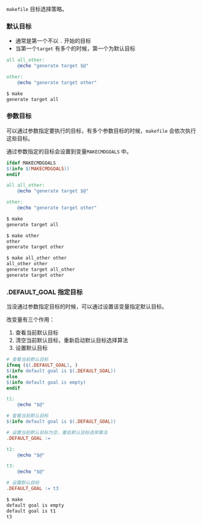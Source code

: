 `makefile` 目标选择策略。



### 默认目标

* 通常是第一个不以 `.` 开始的目标
* 当第一个`target` 有多个的时候，第一个为默认目标

```makefile
all all_other: 
	@echo "generate target $@"

other:
	@echo "generate target other"

```

```bash
$ make
generate target all
```



### 参数目标

可以通过参数指定要执行的目标，有多个参数目标的时候，`makefile` 会依次执行这些目标。

通过参数指定的目标会设置到变量`MAKECMDGOALS` 中。

```makefile
ifdef MAKECMDGOALS
$(info $(MAKECMDGOALS))
endif

all all_other: 
	@echo "generate target $@"

other:
	@echo "generate target other"
```

```bash
$ make 
generate target all

$ make other
other
generate target other

$ make all_other other
all_other other
generate target all_other
generate target other
```



### .DEFAULT_GOAL 指定目标

当没通过参数指定目标的时候，可以通过设置该变量指定默认目标。

改变量有三个作用：

1. 查看当前默认目标
2. 清空当前默认目标，重新启动默认目标选择算法
3. 设置默认目标

```makefile
# 查看当前默认目标
ifneq ($(.DEFAULT_GOAL), )
$(info default goal is $(.DEFAULT_GOAL))
else
$(info default goal is empty)
endif

t1:
	@echo "$@"

# 查看当前默认目标
$(info default goal is $(.DEFAULT_GOAL))

# 设置当前默认目标为空，重启默认目标选举算法
.DEFAULT_GOAL := 

t2:
	@echo "$@"

t3:
	@echo "$@"

# 设置默认目标
.DEFAULT_GOAL := t3
```

```bash
$ make 
default goal is empty
default goal is t1
t3
```



